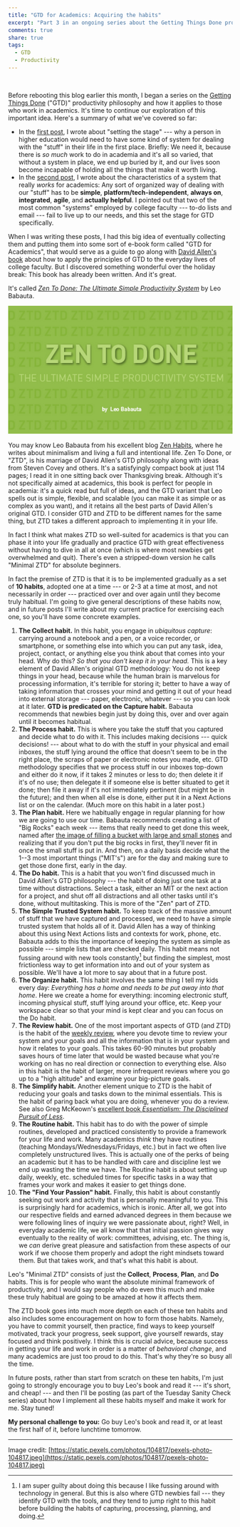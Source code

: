 ```yaml
---
title: "GTD for Academics: Acquiring the habits"
excerpt: "Part 3 in an ongoing series about the Getting Things Done productivity philosophy for higher education people looks at a variant called Zen To Done, and its focus acquiring ten important habits for productivity."
comments: true
share: true
tags:
  - GTD
  - Productivity
---
```

<img src="{{ site.url }}{{ site.baseurl }}/assets/images/pexels-photo-104817.jpeg" alt="" class="full">


Before rebooting this blog earlier this month, I began a series on the [Getting Things Done](http://gettingthingsdone.com/) ("GTD)" productivity philosophy and how it applies to those who work in academics. It's time to continue our exploration of this important idea. Here's a summary of what we've covered so far:

+ In the [first post](http://rtalbert.org/blog/2016/gtd-for-academics-setting-stage), I wrote about "setting the stage" --- why a person in higher education would need to have some kind of system for dealing with the "stuff" in their life in the first place. Briefly: We need it, because there is _so much_ work to do in academia and it's all so varied, that without a system in place, we end up buried by it, and our lives soon become incapable of holding all the things that make it worth living.
+ In the [second post](http://rtalbert.org/blog/2016/gtd-for-academics-engaging-system), I wrote about the characteristics of a system that really _works_ for academics: Any sort of organized way of dealing with our "stuff" has to be **simple**, **platform/tech-independent**, **always on**, **integrated**, **agile**, and **actually helpful**. I pointed out that two of the most common "systems" employed by college faculty --- to-do lists and email --- fail to live up to our needs, and this set the stage for GTD specifically.

When I was writing these posts, I had this big idea of eventually collecting them and putting them into some sort of e-book form called "GTD for Academics", that would serve as a guide to go along with [David Allen's book](https://amzn.com/B00KWG9M2E) about how to apply the principles of GTD to the everyday lives of college faculty. But I discovered something wonderful over the holiday break: This book has already been written. And it's great.

It's called [_Zen To Done: The Ultimate Simple Productivity System_](http://a.co/3rFmHa7) by Leo Babauta.

![](/assets/images/zen-to-done.png)

You may know Leo Babauta from his excellent blog [Zen Habits](https://zenhabits.net/), where he writes about minimalism and living a full and intentional life. Zen To Done, or "ZTD", is his marriage of David Allen's GTD philosophy along with ideas from Steven Covey and others. It's a satisfyingly compact book at just 114 pages; I read it in one sitting back over Thanksgiving break. Although it's not specifically aimed at academics, this book is perfect for people in academia: it's a quick read but full of ideas, and the GTD variant that Leo spells out is simple, flexible, and scalable (you can make it as simple or as complex as you want), and it retains all the best parts of David Allen's original GTD. I consider GTD and ZTD to be different names for the same thing, but ZTD takes a different approach to implementing it in your life.

In fact I think what makes ZTD so well-suited for academics is that you can phase it into your life gradually and practice GTD with great effectiveness without having to dive in all at once (which is where most newbies get overwhelmed and quit). There's even a stripped-down version he calls "Minimal ZTD" for absolute beginners.

In fact the premise of ZTD is that it is to be implemented gradually as a set of **10 habits**, adopted one at a time --- or 2-3 at a time at most, and not necessarily in order --- practiced over and over again until they become truly habitual. I'm going to give general descriptions of these habits now, and in future posts I'll write about my current practice for exercising each one, so you'll have some concrete examples.

 1. **The Collect habit.** In this habit, you engage in _ubiquitous capture_: carrying around a notebook and a pen, or a voice recorder, or smartphone, or something else into which you can put any task, idea, project, contact, or anything else you think about that comes into your head. Why do this? _So that you don't keep it in your head._ This is a key element of David Allen's original GTD methodology: You do not keep things in your head, because while the human brain is marvelous for processing information, it's terrible for storing it; better to have a way of taking information that crosses your mind and getting it out of your head into external storage --- paper, electronic, whatever --- so you can look at it later. **GTD is predicated on the Capture habit.** Babauta recommends that newbies begin just by doing this, over and over again until it becomes habitual.
 2. **The Process habit.** This is where you take the stuff that you captured and decide what to do with it. This includes making decisions --- quick decisions! --- about what to do with the stuff in your physical and email inboxes, the stuff lying around the office that doesn't seem to be in the right place, the scraps of paper or electronic notes you made, etc. GTD methodology specifies that we process stuff in our inboxes top-down and either do it now, if it takes 2 minutes or less to do; then delete it if it's of no use; then delegate it if someone else is better situated to get it done; then file it away if it's not immediately pertinent (but might be in the future); and then when all else is  done, either put it in a Next Actions list or on the calendar. (Much more on this habit in a later post.)
 3. **The Plan habit.** Here we habitually engage in regular planning for how we are going to use our time. Babauta recommends creating a list of "Big Rocks" each week --- items that really need to get done this week, named after [the image of filling a bucket with large and small stones](https://zenhabits.net/big-rocks-first-double-your-productivity-this-week/) and realizing that if you don't put the big rocks in first, they'll never fit in once the small stuff is put in. And then, on a daily basis decide what the 1--3 most important things ("MIT's") are for the day and making sure to get those done first, early in the day.  
 4. **The Do habit.** This is a habit that you won't find discussed much in David Allen's GTD philosophy --- the habit of doing just one task at a time without distractions. Select a task, either an MIT or the next action for a project, and shut off all distractions and all other tasks until it's done, without multitasking. This is more of the "Zen" part of ZTD.
 5. **The Simple Trusted System habit.** To keep track of the massive amount of stuff that we have captured and processed, we need to have a simple trusted system that holds all of it. David Allen has a way of thinking about this using Next Actions lists and contexts for work, phone, etc. Babauta adds to this the importance of keeping the system as simple as possible --- simple lists that are checked daily. This habit means not fussing around with new tools constantly[^1] but finding the simplest, most frictionless way to get information into and out of your system as possible. We'll have a lot more to say about that in a future post.
 6. **The Organize habit.** This habit involves the same thing I tell my kids every day: _Everything has a home and needs to be put away into that home_. Here we create a home for everything: incoming electronic stuff, incoming physical stuff, stuff lying around your office, etc. Keep your workspace clear so that your mind is kept clear and you can focus on the Do habit.
 7. **The Review habit.** One of the most important aspects of GTD (and ZTD) is the habit of the [weekly review](http://lifehacker.com/5908816/the-weekly-review-how-one-hour-can-save-you-a-weeks-worth-of-hassle-and-headache), where you devote time to review your system and your goals and all the information that is in your system and how it relates to your goals. This takes 60-90 minutes but probably saves hours of time later that would be wasted because what you're working on has no real direction or connection to everything else. Also in this habit is the habit of larger, more infrequent reviews where you go up to a "high altitude" and examine your big-picture goals.
 8. **The Simplify habit.** Another element unique to ZTD is the habit of reducing your goals and tasks down to the minimal essentials. This is the habit of paring back what you are doing, whenever you do a review. See also Greg McKeown's [excellent book _Essentialism: The Disciplined Pursuit of Less_](https://www.amazon.com/Essentialism-Disciplined-Pursuit-Greg-McKeown/dp/0804137382).
 9. **The Routine habit.** This habit has to do with the power of simple routines, developed and practiced consistently to provide a framework for your life and work. Many academics _think_ they have routines (teaching Mondays/Wednesdays/Fridays, etc.) but in fact we often live completely unstructured lives. This is actually one of the perks of being an academic but it has to be handled with care and discipline lest we end up wasting the time we have. The Routine habit is about setting up daily, weekly, etc. scheduled times for specific tasks in a way that frames your work and makes it easier to get things done.
 10. **The "Find Your Passion" habit.** Finally, this habit is about constantly seeking out work and activity that is personally meaningful to you. This is surprisingly hard for academics, which is ironic. After all, we got into our respective fields and earned advanced degrees in them because we were following lines of inquiry we were passionate about, right? Well, in everyday academic life, we all know that that initial passion gives way eventually to the reality of work: committees, advising, etc. The thing is, we _can_ derive great pleasure and satisfaction from these aspects of our work if we choose them properly and adopt the right mindsets toward them. But that takes work, and that's what this habit is about.

[^1]: I am super guilty about doing this because I like fussing around with technology in general. But this is also where GTD newbies fail --- they identify GTD with the tools, and they tend to jump right to this habit before building the habits of capturing, processing, planning, and doing.

Leo's "Minimal ZTD" consists of just the **Collect**, **Process**, **Plan**, and **Do** habits. This is for people who want the absolute minimal framework of productivity, and I would say people who do even this much and make these truly habitual are going to be amazed at how it affects them.

The ZTD book goes into much more depth on each of these ten habits and also includes some encouragement on how to form those habits. Namely, you have to commit yourself, then practice, find ways to keep yourself motivated, track your progress, seek support, give yourself rewards, stay focused and think positively. I think this is crucial advice, because success in getting your life and work in order is a matter of _behavioral change_, and many academics are just too proud to do this. That's why they're so busy all the time.

In future posts, rather than start from scratch on these ten habits, I'm just going to strongly encourage you to buy Leo's book and read it --- it's short, and cheap! --- and then I'll be posting (as part of the Tuesday Sanity Check series) about how I implement all these habits myself and make it work for me. Stay tuned!

**My personal challenge to you:** Go buy Leo's book and read it, or at least the first half of it, before lunchtime tomorrow.

-----

Image credit: [https://static.pexels.com/photos/104817/pexels-photo-104817.jpeg](https://static.pexels.com/photos/104817/pexels-photo-104817.jpeg)
